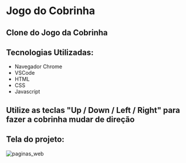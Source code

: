# Jogo do Cobrinha

## Clone do Jogo da Cobrinha

## Tecnologias Utilizadas:
* Navegador Chrome
* VSCode
* HTML
* CSS
* Javascript

## Utilize as teclas "Up / Down / Left / Right" para fazer a cobrinha mudar de direção

## Tela do projeto:

![paginas_web](https://github.com/claudineinobrega/JogoCobrinha/img/game.png) 
